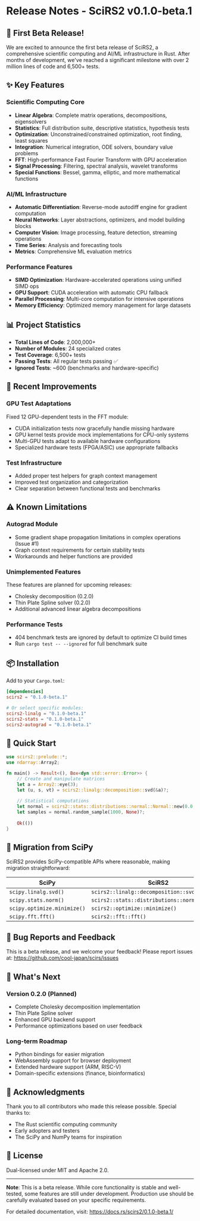 # Release Notes - SciRS2 v0.1.0-beta.1

## 🎉 First Beta Release!

We are excited to announce the first beta release of SciRS2, a comprehensive scientific computing and AI/ML infrastructure in Rust. After months of development, we've reached a significant milestone with over 2 million lines of code and 6,500+ tests.

## ✨ Key Features

### Scientific Computing Core
- **Linear Algebra**: Complete matrix operations, decompositions, eigensolvers
- **Statistics**: Full distribution suite, descriptive statistics, hypothesis tests
- **Optimization**: Unconstrained/constrained optimization, root finding, least squares
- **Integration**: Numerical integration, ODE solvers, boundary value problems
- **FFT**: High-performance Fast Fourier Transform with GPU acceleration
- **Signal Processing**: Filtering, spectral analysis, wavelet transforms
- **Special Functions**: Bessel, gamma, elliptic, and more mathematical functions

### AI/ML Infrastructure  
- **Automatic Differentiation**: Reverse-mode autodiff engine for gradient computation
- **Neural Networks**: Layer abstractions, optimizers, and model building blocks
- **Computer Vision**: Image processing, feature detection, streaming operations
- **Time Series**: Analysis and forecasting tools
- **Metrics**: Comprehensive ML evaluation metrics

### Performance Features
- **SIMD Optimization**: Hardware-accelerated operations using unified SIMD ops
- **GPU Support**: CUDA acceleration with automatic CPU fallback
- **Parallel Processing**: Multi-core computation for intensive operations
- **Memory Efficiency**: Optimized memory management for large datasets

## 📊 Project Statistics

- **Total Lines of Code**: 2,000,000+
- **Number of Modules**: 24 specialized crates
- **Test Coverage**: 6,500+ tests
- **Passing Tests**: All regular tests passing ✅
- **Ignored Tests**: ~600 (benchmarks and hardware-specific)

## 🔧 Recent Improvements

### GPU Test Adaptations
Fixed 12 GPU-dependent tests in the FFT module:
- CUDA initialization tests now gracefully handle missing hardware
- GPU kernel tests provide mock implementations for CPU-only systems
- Multi-GPU tests adapt to available hardware configurations
- Specialized hardware tests (FPGA/ASIC) use appropriate fallbacks

### Test Infrastructure
- Added proper test helpers for graph context management
- Improved test organization and categorization
- Clear separation between functional tests and benchmarks

## ⚠️ Known Limitations

### Autograd Module
- Some gradient shape propagation limitations in complex operations (Issue #1)
- Graph context requirements for certain stability tests
- Workarounds and helper functions are provided

### Unimplemented Features
These features are planned for upcoming releases:
- Cholesky decomposition (0.2.0)
- Thin Plate Spline solver (0.2.0)
- Additional advanced linear algebra decompositions

### Performance Tests
- 404 benchmark tests are ignored by default to optimize CI build times
- Run `cargo test -- --ignored` for full benchmark suite

## 📦 Installation

Add to your `Cargo.toml`:

```toml
[dependencies]
scirs2 = "0.1.0-beta.1"

# Or select specific modules:
scirs2-linalg = "0.1.0-beta.1"
scirs2-stats = "0.1.0-beta.1"
scirs2-autograd = "0.1.0-beta.1"
```

## 🚀 Quick Start

```rust
use scirs2::prelude::*;
use ndarray::Array2;

fn main() -> Result<(), Box<dyn std::error::Error>> {
    // Create and manipulate matrices
    let a = Array2::eye(3);
    let (u, s, vt) = scirs2::linalg::decomposition::svd(&a)?;
    
    // Statistical computations
    let normal = scirs2::stats::distributions::normal::Normal::new(0.0, 1.0)?;
    let samples = normal.random_sample(1000, None)?;
    
    Ok(())
}
```

## 🔄 Migration from SciPy

SciRS2 provides SciPy-compatible APIs where reasonable, making migration straightforward:

| SciPy | SciRS2 |
|-------|--------|
| `scipy.linalg.svd()` | `scirs2::linalg::decomposition::svd()` |
| `scipy.stats.norm()` | `scirs2::stats::distributions::normal::Normal` |
| `scipy.optimize.minimize()` | `scirs2::optimize::minimize()` |
| `scipy.fft.fft()` | `scirs2::fft::fft()` |

## 🐛 Bug Reports and Feedback

This is a beta release, and we welcome your feedback! Please report issues at:
https://github.com/cool-japan/scirs/issues

## 🔮 What's Next

### Version 0.2.0 (Planned)
- Complete Cholesky decomposition implementation
- Thin Plate Spline solver
- Enhanced GPU backend support
- Performance optimizations based on user feedback

### Long-term Roadmap
- Python bindings for easier migration
- WebAssembly support for browser deployment
- Extended hardware support (ARM, RISC-V)
- Domain-specific extensions (finance, bioinformatics)

## 🙏 Acknowledgments

Thank you to all contributors who made this release possible. Special thanks to:
- The Rust scientific computing community
- Early adopters and testers
- The SciPy and NumPy teams for inspiration

## 📜 License

Dual-licensed under MIT and Apache 2.0.

---

**Note**: This is a beta release. While core functionality is stable and well-tested, some features are still under development. Production use should be carefully evaluated based on your specific requirements.

For detailed documentation, visit: https://docs.rs/scirs2/0.1.0-beta.1/
